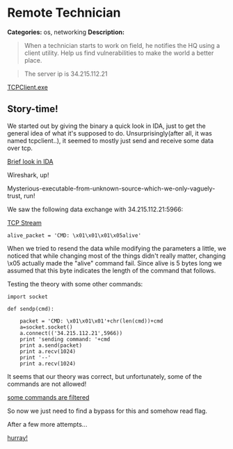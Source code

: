 # Remote Technician
 **Categories:** os, networking
 **Description:** 
 
> When a technician starts to work on field, he notifies the HQ using a client utility.
> Help us find vulnerabilities to make the world a better place.

> The server ip is 34.215.112.21

[TCPClient.exe](/TCPClient.exe)

## Story-time!

We started out by giving the binary a quick look in IDA, just to get the general idea of what it's supposed to do. Unsurprisingly(after all, it was named tcpclient..), it seemed to mostly just send and receive some data over tcp.

[Brief look in IDA](https://gyazo.com/e30ae7b27331a02f087487e957d594f5.png)

Wireshark, up!

Mysterious-executable-from-unknown-source-which-we-only-vaguely-trust, run!

We saw the following data exchange with 34.215.112.21:5966:

[TCP Stream](https://gyazo.com/7956868966c161499ac5d82a67bff0c7.png)

```alive_packet = 'CMD: \x01\x01\x01\x05alive'```

When we tried to resend the data while modifying the parameters a little, we noticed that while changing most of the things didn't really matter, changing \x05 actually made the "alive" command fail. Since alive is 5 bytes long we assumed that this byte indicates the length of the command that follows.

Testing the theory with some other commands:

```
import socket

def sendp(cmd):
        
	packet = 'CMD: \x01\x01\x01'+chr(len(cmd))+cmd
	a=socket.socket()
	a.connect(('34.215.112.21',5966))
	print 'sending command: '+cmd
	print a.send(packet)
	print a.recv(1024)
	print '--'
	print a.recv(1024)
```

It seems that our theory was correct, but unfortunately, some of the commands are not allowed!

[some commands are filtered](https://gyazo.com/0c0ce84905ce728f3800cbc2b7814d13.png)

So now we just need to find a bypass for this and somehow read flag.

After a few more attempts...

[hurray!](https://gyazo.com/0587763f7a94063d5ff24952dea4b591.png)





